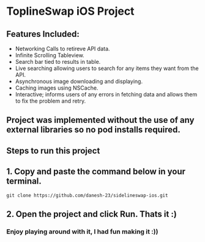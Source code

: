 # ToplineSwap iOS Project


## Features Included: 
- Networking Calls to retireve API data.
- Infinite Scrolling Tableview.
- Search bar tied to results in table.
- Live searching allowing users to search for any items they want from the API.
- Asynchronous image downloading and displaying.
- Caching images using NSCache.
- Interactive; informs users of any errors in fetching data and allows them to fix the problem and retry.

## Project was implemented without the use of any external libraries so no pod installs required.

## Steps to run this project

## 1. Copy and paste the command below in your terminal.
`git clone https://github.com/danesh-23/sidelineswap-ios.git`

## 2. Open the project and click Run. Thats it :) 

### Enjoy playing around with it, I had fun making it :))

